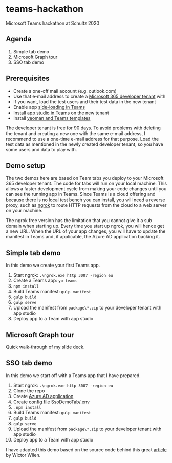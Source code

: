 # teams-hackathon
Microsoft Teams hackathon at Schultz 2020

## Agenda

1. Simple tab demo
2. Microsoft Graph tour
3. SSO tab demo

## Prerequisites

- Create a one-off mail account (e.g. outlook.com)
- Use that e-mail address to create a [Microsoft 365 developer tenant](https://developer.microsoft.com/en-us/microsoft-365/dev-program) with
- If you want, load the test users and their test data in the new tenant
- Enable app [side-loading in Teams](https://docs.microsoft.com/en-us/microsoftteams/platform/concepts/build-and-test/)
- Install [app studio in Teams](https://docs.microsoft.com/en-us/microsoftteams/platform/concepts/build-and-test/app-studio-overview) on the new tenant
- Install [yeoman and Teams templates](https://docs.microsoft.com/en-us/microsoftteams/platform/tutorials/get-started-yeoman)

The developer tenant is free for 90 days. To avoid problems with deleting the tenant and creating a new one with the same e-mail address, I recommend to use a one-time e-mail address for that purpose. Load the test data as mentioned in the newly created developer tenant, so you have some users and data to play with.

## Demo setup

The two demos here are based on Team tabs you deploy to your Microsoft 365 developer tenant. The code for tabs will run on your local machine. This allows a faster development cycle from making your code changes until you can see the running app in Teams. Since Teams is a cloud offering and because there is no local test bench you can install, you will need a reverse proxy, such as [ngrok](https://ngrok.com/) to route HTTP requests from the cloud to a web server on your machine.

The ngrok free version has the limitation that you cannot give it a sub domain when starting up. Every time you start up ngrok, you will hence get a new URL. When the URL of your app changes, you will have to update the manifest in Teams and, if applicable, the Azure AD application backing it.

## Simple tab demo

In this demo we create your first Teams app.

1. Start ngrok: `.\ngrok.exe http 3007 -region eu`
2. Create a Teams app: `yo teams`
3. `npm install`
4. Build Teams manifest: `gulp manifest`
5. `gulp build`
6. `gulp serve`
7. Upload the manifest from `package\*.zip` to your developer tenant with app studio
8. Deploy app to a Team with app studio

## Microsoft Graph tour

Quick walk-through of my slide deck.

## SSO tab demo

In this demo we start off with a Teams app that I have prepared.

1. Start ngrok: `.\ngrok.exe http 3007 -region eu`
2. Clone the repo
3. Create [Azure AD application](SsoDemoTab/azure-ad.md)
4. Create [config file](SsoDemoTab/config.md) SsoDemoTab/.env
5. . `npm install`
6. Build Teams manifest: `gulp manifest`
7. `gulp build`
8. `gulp serve`
9. Upload the manifest from `package\*.zip` to your developer tenant with app studio
10. Deploy app to a Team with app studio

I have adapted this demo based on the source code behind this great [article](https://www.wictorwilen.se/blog/microsoft-teams-tabs-sso-and-microsoft-graph-the-on-behalf-of-blog-post/) by Wictor Wilen.